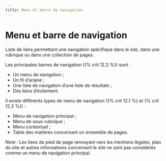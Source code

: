 ```yaml
---
title: Menu et barre de navigation
---
```


# Menu et barre de navigation


Liste de liens permettant une navigation spécifique dans le site, dans une rubrique ou dans une collection de pages.

Les principales barres de navigation ({% crit 12.2 %}) sont :

- Un menu de navigation ;
- Un fil d’ariane ;
- Une liste de navigation d’une liste de résultats ;
- Des liens d’évitement.

Il existe différents types de menu de navigation ({% crit 12.1 %} et {% crit 12.2 %}) :

- Menu de navigation principal ;
- Menu de sous-rubrique ;
- Menu contextuel ;
- Table des matières concernant un ensemble de pages.

Note : Les liens de pied de page renvoyant vers les mentions légales, plan du site et autres informations concernant le site ne sont pas considérés comme un menu de navigation principal.
